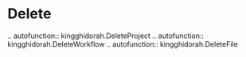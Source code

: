 # Delete

.. autofunction:: kingghidorah.DeleteProject
.. autofunction:: kingghidorah.DeleteWorkflow
.. autofunction:: kingghidorah.DeleteFile